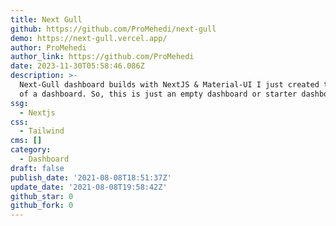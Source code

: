 ```yaml
---
title: Next Gull
github: https://github.com/ProMehedi/next-gull
demo: https://next-gull.vercel.app/
author: ProMehedi
author_link: https://github.com/ProMehedi
date: 2023-11-30T05:58:46.086Z
description: >-
  Next-Gull dashboard builds with NextJS & Material-UI I just created the frame
  of a dashboard. So, this is just an empty dashboard or starter dashboard.
ssg:
  - Nextjs
css:
  - Tailwind
cms: []
category:
  - Dashboard
draft: false
publish_date: '2021-08-08T18:51:37Z'
update_date: '2021-08-08T19:58:42Z'
github_star: 0
github_fork: 0
---
```

